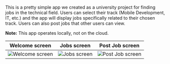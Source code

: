 This is a pretty simple app we created as a university project for finding jobs in the technical field. Users can select their track (Mobile Development, IT, etc.) and the app will display jobs specifically related to their chosen track. Users can also post jobs that other users can view.

**Note:** This app operates locally, not on the cloud.

| Welcome screen | Jobs screen | Post Job screen |
| --- | --- | --- |
| ![Welcome screen](https://user-images.githubusercontent.com/31867324/223767920-64a6c9de-2c2e-4bca-96c5-89f96a4ae809.png) | ![Jobs screen](https://user-images.githubusercontent.com/31867324/223770393-466be7fb-54c2-47fd-8b01-946589ffa97c.png) | ![Post Job screen](https://user-images.githubusercontent.com/31867324/223770467-b3700c77-3eec-4a34-ac4a-bf9a3fb9b92a.png) |
